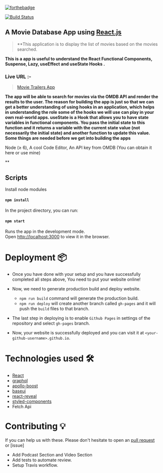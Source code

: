 [![forthebadge](http://forthebadge.com/images/badges/built-with-love.svg)](http://forthebadge.com)

[![Build Status](https://travis-ci.org/athityakumar/colorls.svg?branch=master)](https://travis-ci.org/athityakumar/colorls)

## A Movie Database App using [React.js](https://reactjs.org)

> **This application is to display the list of movies based on the movies searched.

**This is a app is useful to understand the React Functional Components, Suspense, Lazy, useEffect and useState Hooks .**

### Live URL :-

> [Movie Trailers App](https://shubham0794x.github.io/MovieDatabase_ReactHook/)

**The app will be able to search for movies via the OMDB API and render the results to the user. The reason for building the app is just so that we can get a better understanding of using hooks in an application, which helps in understanding the role some of the hooks we will use can play in your own real-world apps.
useState is a Hook that allows you to have state variables in functional components. You pass the initial state to this function and it returns a variable with the current state value (not necessarily the initial state) and another function to update this value. Some things are needed before we get into building the apps**

Node (≥ 6), 
A cool Code Editor, 
An API key from OMDB (You can obtain it here or use mine)

** 


## Scripts

Install node modules

#### `npm install`

In the project directory, you can run:

#### `npm start`

Runs the app in the development mode.<br>
Open [http://localhost:3000](http://localhost:3000) to view it in the browser.

# Deployment 📦 
- Once you have done with your setup and you have successfully completed all steps above, You need to put your website online!

- Now, we need to generate production build and deploy website.
  - ```npm run build``` command will generate the production build.
  - ```npm run deploy``` will create another branch called `gh-pages` and it will push the `build` files to that branch.
- The last step in deploying is to enable `Github Pages` in settings of the repository and select `gh-pages` branch.
- Now, your website is successfully deployed and you can visit it at `<your-github-username>.github.io`.

# Technologies used 🛠️
- [React](https://reactjs.org/)
- [graphql](https://graphql.org/) 
- [apollo-boost](https://www.apollographql.com/docs/react/get-started/) 
- [baseui](https://github.com/uber/baseweb)
- [react-reveal](https://www.react-reveal.com/)
- [styled-components](https://styled-components.com/)
- Fetch Api

# Contributing 💡
If you can help us with these. Please don't hesitate to open an [pull request](https://github.com) or [issue]
- Add Podcast Section and Video Section
- Add tests to automate review.
- Setup Travis workflow.
